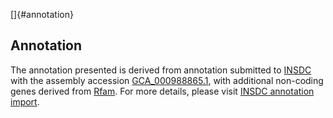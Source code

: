 []{#annotation}

Annotation
----------

The annotation presented is derived from annotation submitted to
[INSDC](http://www.insdc.org) with the assembly accession
[GCA\_000988865.1](http://www.ebi.ac.uk/ena/data/view/GCA_000988865.1),
with additional non-coding genes derived from
[Rfam](http://rfam.xfam.org/). For more details, please visit [INSDC
annotation
import](http://ensemblgenomes.org/info/data/insdc_annotation).
